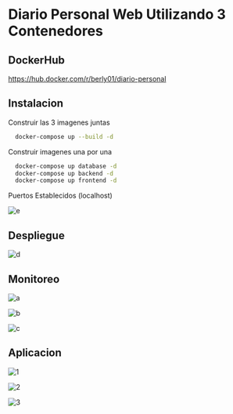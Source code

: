 # Diario Personal Web Utilizando 3 Contenedores

## DockerHub

https://hub.docker.com/r/berly01/diario-personal

## Instalacion

Construir las 3 imagenes juntas

```bash
  docker-compose up --build -d
```

Construir imagenes una por una

```bash
  docker-compose up database -d
  docker-compose up backend -d
  docker-compose up frontend -d
```

Puertos Establecidos (localhost)

![e](https://github.com/user-attachments/assets/0e1677cd-7d54-48bc-b735-6b9d85d911f5)


## Despliegue
![d](https://github.com/user-attachments/assets/8bd832f5-5190-4fcc-a571-207bd287b76a)


## Monitoreo
![a](https://github.com/user-attachments/assets/16bf565d-04b5-4f49-ace9-44e878049eb6)

![b](https://github.com/user-attachments/assets/b1bc0326-ada6-4b37-9ada-58a2d134fcd8)

![c](https://github.com/user-attachments/assets/0cf5d35e-52aa-4582-ac9d-9cb61e3fff10)


## Aplicacion
![1](https://github.com/user-attachments/assets/eb387bb7-617f-4112-90c3-5967d7ff5484)

![2](https://github.com/user-attachments/assets/e7191852-c5f9-4e86-a91c-4b23cd932095)

![3](https://github.com/user-attachments/assets/902670fe-8292-4e12-a802-a8ef0dbcfe5f)
